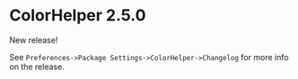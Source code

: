 # ColorHelper 2.5.0

New release!

See `Preferences->Package Settings->ColorHelper->Changelog` for more info on 
the release.
